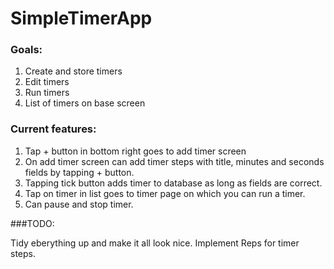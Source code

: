 # SimpleTimerApp

### Goals:  

1. Create and store timers
2. Edit timers
3. Run timers
4. List of timers on base screen

### Current features:

1. Tap + button in bottom right goes to add timer screen
2. On add timer screen can add timer steps with title, minutes and seconds fields by tapping + button.
3. Tapping tick button adds timer to database as long as fields are correct.
4. Tap on timer in list goes to timer page on which you can run a timer.
5. Can pause and stop timer.


###TODO:

Tidy eberything up and make it all look nice.
Implement Reps for timer steps.
